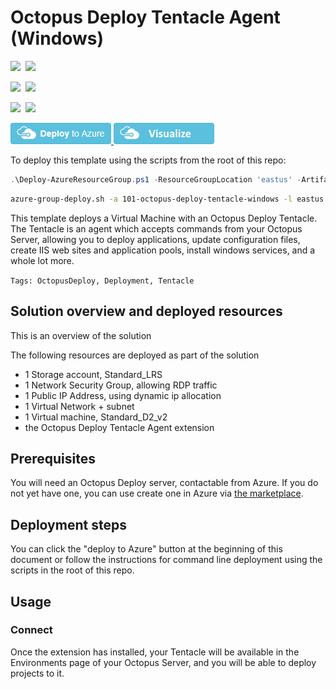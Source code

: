 # Octopus Deploy Tentacle Agent (Windows) 

<IMG SRC="https://azbotstorage.blob.core.windows.net/badges/octopus-deploy-tentacle-windows/PublicLastTestDate.svg" />&nbsp;
<IMG SRC="https://azbotstorage.blob.core.windows.net/badges/octopus-deploy-tentacle-windows/PublicDeployment.svg" />&nbsp;

<IMG SRC="https://azbotstorage.blob.core.windows.net/badges/octopus-deploy-tentacle-windows/FairfaxLastTestDate.svg" />&nbsp;
<IMG SRC="https://azbotstorage.blob.core.windows.net/badges/octopus-deploy-tentacle-windows/FairfaxDeployment.svg" />&nbsp;

<IMG SRC="https://azbotstorage.blob.core.windows.net/badges/octopus-deploy-tentacle-windows/BestPracticeResult.svg" />&nbsp;
<IMG SRC="https://azbotstorage.blob.core.windows.net/badges/octopus-deploy-tentacle-windows/CredScanResult.svg" />&nbsp;

<a href="https://portal.azure.com/#create/Microsoft.Template/uri/https%3A%2F%2Fraw.githubusercontent.com%2FAzure%2Fazure-quickstart-templates%2Fmaster%2F101-octopus-deploy-tentacle-windows%2Fazuredeploy.json" target="_blank">
<img src="images/deploytoazure.png"/>
</a>
<a href="http://armviz.io/#/?load=https%3A%2F%2Fraw.githubusercontent.com%2FAzure%2Fazure-quickstart-templates%2Fmaster%2F101-octopus-deploy-tentacle-windows%2Fazuredeploy.json" target="_blank">
<img src="images/visualizebutton.png"/>
</a>

To deploy this template using the scripts from the root of this repo:

```PowerShell
.\Deploy-AzureResourceGroup.ps1 -ResourceGroupLocation 'eastus' -ArtifactsStagingDirectory '101-octopus-deploy-tentacle-windows'
```

```bash
azure-group-deploy.sh -a 101-octopus-deploy-tentacle-windows -l eastus -u
```

This template deploys a Virtual Machine with an Octopus Deploy Tentacle. The Tentacle is an agent which accepts commands from your Octopus Server, allowing you to deploy applications, update configuration files, create IIS web sites and application pools, install windows services, and a whole lot more.

`Tags: OctopusDeploy, Deployment, Tentacle`

## Solution overview and deployed resources

This is an overview of the solution

The following resources are deployed as part of the solution

- 1 Storage account, Standard_LRS
- 1 Network Security Group, allowing RDP traffic
- 1 Public IP Address, using dynamic ip allocation
- 1 Virtual Network + subnet
- 1 Virtual machine, Standard_D2_v2
- the Octopus Deploy Tentacle Agent extension

## Prerequisites

You will need an Octopus Deploy server, contactable from Azure. If you do not yet have one, you can use create one in Azure via [the marketplace](https://azuremarketplace.microsoft.com/en-us/marketplace/apps/octopus.octopusdeploy?tab=Overview).

## Deployment steps

You can click the "deploy to Azure" button at the beginning of this document or follow the instructions for command line deployment using the scripts in the root of this repo.

## Usage

### Connect

Once the extension has installed, your Tentacle will be available in the Environments page of your Octopus Server, and you will be able to deploy projects to it.
